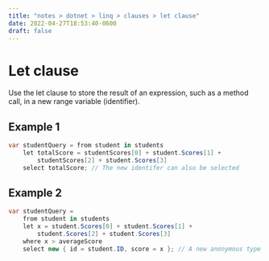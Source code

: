 ```yaml
---
title: "notes > dotnet > linq > clauses > let clause"
date: 2022-04-27T18:53:40-0600
draft: false
---
```

# Let clause
Use the let clause to store the result of an expression, such as a method call, in a new range variable (identifier).

## Example 1
```cs
var studentQuery = from student in students
    let totalScore = studentScores[0] + student.Scores[1] +
        studentScores[2] + student.Scores[3]
    select totalScore; // The new identifer can also be selected
```

## Example 2
```cs
var studentQuery =
    from student in students
    let x = student.Scores[0] + student.Scores[1] +
        student.Scores[2] + student.Scores[3]
    where x > averageScore
    select new { id = student.ID, score = x }; // A new anonymous type of a sequence of Students with their score and student ID
```

